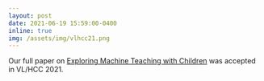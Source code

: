 ```yaml
---
layout: post
date: 2021-06-19 15:59:00-0400
inline: true
img: /assets/img/vlhcc21.png
---
```

Our full paper on [Exploring Machine Teaching with Children](https://arxiv.org/abs/2109.11434) was accepted in VL/HCC 2021.